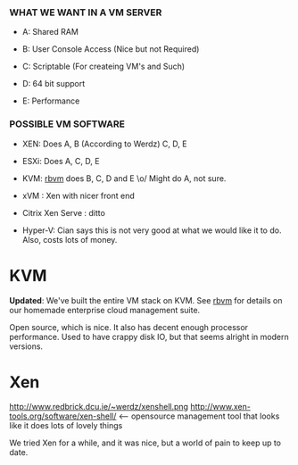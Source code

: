 ### WHAT WE WANT IN A VM SERVER


*  A: Shared RAM

*  B: User Console Access (Nice but not Required)

*  C: Scriptable (For createing VM's and Such)

*  D: 64 bit support

*  E: Performance


### POSSIBLE VM SOFTWARE


*  XEN: Does A, B (According to Werdz) C, D, E

*  ESXi: Does A, C, D, E

*  KVM: [rbvm](/legacy/services/rbvm) does B, C, D and E \o/ Might do A, not sure.

*  xVM : Xen with nicer front end

*  Citrix Xen Serve : ditto

*  Hyper-V: Cian says this is not very good at what we would like it to do. Also, costs lots of money.


# KVM

**Updated**: We've built the entire VM stack on KVM. See [rbvm](/legacy/services/rbvm) for details on our homemade enterprise cloud management suite.

Open source, which is nice. It also has decent enough processor performance. Used to have crappy disk IO, but that seems alright in modern versions.

# Xen

http://www.redbrick.dcu.ie/~werdz/xenshell.png
http://www.xen-tools.org/software/xen-shell/ <-- opensource management tool that looks like it does lots of lovely things

We tried Xen for a while, and it was nice, but a world of pain to keep up to date.

